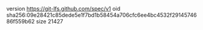 version https://git-lfs.github.com/spec/v1
oid sha256:09e28421c85dede5e1f7bd1b58454a706cfc6ee4bc4532f2914574686f559b62
size 21427
